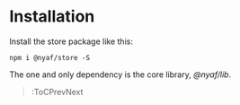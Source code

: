 # Installation

Install the store package like this:

~~~
npm i @nyaf/store -S
~~~

The one and only dependency is the core library, *@nyaf/lib*.

> :ToCPrevNext

